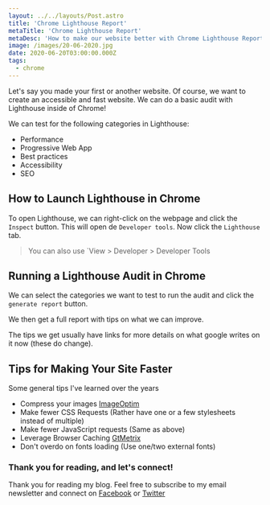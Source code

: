```yaml
---
layout: ../../layouts/Post.astro
title: 'Chrome Lighthouse Report'
metaTitle: 'Chrome Lighthouse Report'
metaDesc: 'How to make our website better with Chrome Lighthouse Report'
image: /images/20-06-2020.jpg
date: 2020-06-20T03:00:00.000Z
tags:
  - chrome
---
```


Let's say you made your first or another website. Of course, we want to create an accessible and fast website.
We can do a basic audit with Lighthouse inside of Chrome!

We can test for the following categories in Lighthouse:

- Performance
- Progressive Web App
- Best practices
- Accessibility
- SEO

## How to Launch Lighthouse in Chrome

To open Lighthouse, we can right-click on the webpage and click the `Inspect` button.
This will open de `Developer tools`. Now click the `Lighthouse` tab.

> You can also use `View > Developer > Developer Tools

## Running a Lighthouse Audit in Chrome

We can select the categories we want to test to run the audit and click the `generate report` button.

We then get a full report with tips on what we can improve.

The tips we get usually have links for more details on what google writes on it now (these do change).

## Tips for Making Your Site Faster

Some general tips I've learned over the years

- Compress your images [ImageOptim](https://imageoptim.com/)
- Make fewer CSS Requests (Rather have one or a few stylesheets instead of multiple)
- Make fewer JavaScript requests (Same as above)
- Leverage Browser Caching [GtMetrix](https://gtmetrix.com/leverage-browser-caching.html)
- Don't overdo on fonts loading (Use one/two external fonts)

### Thank you for reading, and let's connect!

Thank you for reading my blog. Feel free to subscribe to my email newsletter and connect on [Facebook](https://www.facebook.com/DailyDevTipsBlog) or [Twitter](https://twitter.com/DailyDevTips1)
